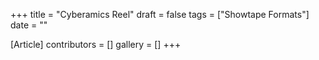 +++
title = "Cyberamics Reel"
draft = false
tags = ["Showtape Formats"]
date = ""

[Article]
contributors = []
gallery = []
+++